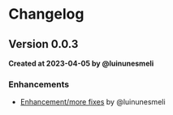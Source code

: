 # Changelog

## Version 0.0.3
**Created at 2023-04-05 by @luinunesmeli**

### Enhancements
* [Enhancement/more fixes](https://github.com/luinunesmeli/goscriba/pull/87) by @luinunesmeli

